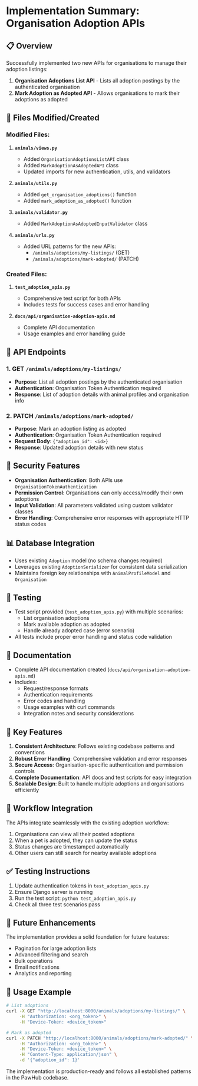 # Implementation Summary: Organisation Adoption APIs

## 📋 Overview

Successfully implemented two new APIs for organisations to manage their adoption listings:

1. **Organisation Adoptions List API** - Lists all adoption postings by the authenticated organisation
2. **Mark Adoption as Adopted API** - Allows organisations to mark their adoptions as adopted

## 🔧 Files Modified/Created

### Modified Files:

1. **`animals/views.py`**

   - Added `OrganisationAdoptionsListAPI` class
   - Added `MarkAdoptionAsAdoptedAPI` class
   - Updated imports for new authentication, utils, and validators

2. **`animals/utils.py`**

   - Added `get_organisation_adoptions()` function
   - Added `mark_adoption_as_adopted()` function

3. **`animals/validator.py`**

   - Added `MarkAdoptionAsAdoptedInputValidator` class

4. **`animals/urls.py`**
   - Added URL patterns for the new APIs:
     - `/animals/adoptions/my-listings/` (GET)
     - `/animals/adoptions/mark-adopted/` (PATCH)

### Created Files:

1. **`test_adoption_apis.py`**

   - Comprehensive test script for both APIs
   - Includes tests for success cases and error handling

2. **`docs/api/organisation-adoption-apis.md`**
   - Complete API documentation
   - Usage examples and error handling guide

## 🚀 API Endpoints

### 1. GET `/animals/adoptions/my-listings/`

- **Purpose**: List all adoption postings by the authenticated organisation
- **Authentication**: Organisation Token Authentication required
- **Response**: List of adoption details with animal profiles and organisation info

### 2. PATCH `/animals/adoptions/mark-adopted/`

- **Purpose**: Mark an adoption listing as adopted
- **Authentication**: Organisation Token Authentication required
- **Request Body**: `{"adoption_id": <id>}`
- **Response**: Updated adoption details with new status

## 🔐 Security Features

- **Organisation Authentication**: Both APIs use `OrganisationTokenAuthentication`
- **Permission Control**: Organisations can only access/modify their own adoptions
- **Input Validation**: All parameters validated using custom validator classes
- **Error Handling**: Comprehensive error responses with appropriate HTTP status codes

## 📊 Database Integration

- Uses existing `Adoption` model (no schema changes required)
- Leverages existing `AdoptionSerializer` for consistent data serialization
- Maintains foreign key relationships with `AnimalProfileModel` and `Organisation`

## 🧪 Testing

- Test script provided (`test_adoption_apis.py`) with multiple scenarios:
  - List organisation adoptions
  - Mark available adoption as adopted
  - Handle already adopted case (error scenario)
- All tests include proper error handling and status code validation

## 📖 Documentation

- Complete API documentation created (`docs/api/organisation-adoption-apis.md`)
- Includes:
  - Request/response formats
  - Authentication requirements
  - Error codes and handling
  - Usage examples with curl commands
  - Integration notes and security considerations

## 🎯 Key Features

1. **Consistent Architecture**: Follows existing codebase patterns and conventions
2. **Robust Error Handling**: Comprehensive validation and error responses
3. **Secure Access**: Organisation-specific authentication and permission controls
4. **Complete Documentation**: API docs and test scripts for easy integration
5. **Scalable Design**: Built to handle multiple adoptions and organisations efficiently

## 🔄 Workflow Integration

The APIs integrate seamlessly with the existing adoption workflow:

1. Organisations can view all their posted adoptions
2. When a pet is adopted, they can update the status
3. Status changes are timestamped automatically
4. Other users can still search for nearby available adoptions

## ✅ Testing Instructions

1. Update authentication tokens in `test_adoption_apis.py`
2. Ensure Django server is running
3. Run the test script: `python test_adoption_apis.py`
4. Check all three test scenarios pass

## 🔮 Future Enhancements

The implementation provides a solid foundation for future features:

- Pagination for large adoption lists
- Advanced filtering and search
- Bulk operations
- Email notifications
- Analytics and reporting

## 📝 Usage Example

```bash
# List adoptions
curl -X GET "http://localhost:8000/animals/adoptions/my-listings/" \
     -H "Authorization: <org_token>" \
     -H "Device-Token: <device_token>"

# Mark as adopted
curl -X PATCH "http://localhost:8000/animals/adoptions/mark-adopted/" \
     -H "Authorization: <org_token>" \
     -H "Device-Token: <device_token>" \
     -H "Content-Type: application/json" \
     -d '{"adoption_id": 1}'
```

The implementation is production-ready and follows all established patterns in the PawHub codebase.
